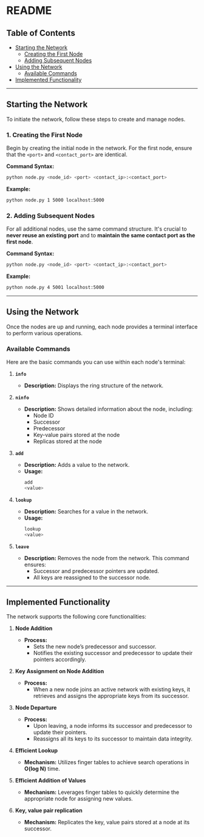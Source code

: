 # README

## Table of Contents

- [Starting the Network](#starting-the-network)
  - [Creating the First Node](#creating-the-first-node)
  - [Adding Subsequent Nodes](#adding-subsequent-nodes)
- [Using the Network](#using-the-network)
  - [Available Commands](#available-commands)
- [Implemented Functionality](#implemented-functionality)

---

## Starting the Network

To initiate the network, follow these steps to create and manage nodes.

### 1. Creating the First Node

Begin by creating the initial node in the network. For the first node, ensure that the `<port>` and `<contact_port>` are identical.

**Command Syntax:**
```bash
python node.py <node_id> <port> <contact_ip>:<contact_port>
```

**Example:**
```bash
python node.py 1 5000 localhost:5000
```

### 2. Adding Subsequent Nodes

For all additional nodes, use the same command structure. It's crucial to **never reuse an existing port** and to **maintain the same contact port as the first node**.

**Command Syntax:**
```bash
python node.py <node_id> <port> <contact_ip>:<contact_port>
```

**Example:**
```bash
python node.py 4 5001 localhost:5000
```

---

## Using the Network

Once the nodes are up and running, each node provides a terminal interface to perform various operations.

### Available Commands

Here are the basic commands you can use within each node's terminal:

1. **`info`**
   - **Description:** Displays the ring structure of the network.

2. **`ninfo`**
   - **Description:** Shows detailed information about the node, including:
     - Node ID
     - Successor
     - Predecessor
     - Key-value pairs stored at the node
     - Replicas stored at the node

3. **`add`**
   - **Description:** Adds a value to the network.
   - **Usage:**
     ```bash
     add
     <value>
     ```

4. **`lookup`**
   - **Description:** Searches for a value in the network.
   - **Usage:**
     ```bash
     lookup
     <value>
     ```

5. **`leave`**
   - **Description:** Removes the node from the network. This command ensures:
     - Successor and predecessor pointers are updated.
     - All keys are reassigned to the successor node.

---

## Implemented Functionality

The network supports the following core functionalities:

1. **Node Addition**
   - **Process:**
     - Sets the new node’s predecessor and successor.
     - Notifies the existing successor and predecessor to update their pointers accordingly.

2. **Key Assignment on Node Addition**
   - **Process:**
     - When a new node joins an active network with existing keys, it retrieves and assigns the appropriate keys from its successor.

3. **Node Departure**
   - **Process:**
     - Upon leaving, a node informs its successor and predecessor to update their pointers.
     - Reassigns all its keys to its successor to maintain data integrity.

4. **Efficient Lookup**
   - **Mechanism:** Utilizes finger tables to achieve search operations in **O(log N)** time.

5. **Efficient Addition of Values**
   - **Mechanism:** Leverages finger tables to quickly determine the appropriate node for assigning new values.

6. **Key, value pair replication**
   - **Mechanism:** Replicates the key, value pairs stored at a node at its successor. 